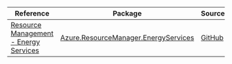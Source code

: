 | Reference | Package | Source |
|---|---|---|
|[Resource Management - Energy Services](resourcemanager.energyservices-readme.md)|[Azure.ResourceManager.EnergyServices](https://www.nuget.org/packages/Azure.ResourceManager.EnergyServices)|[GitHub](https://github.com/Azure/azure-sdk-for-net/blob/main/sdk/openenergyplatform/Azure.ResourceManager.EnergyServices)|
